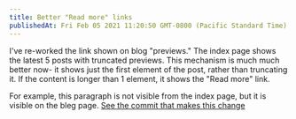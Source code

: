 ```yaml
---
title: Better "Read more" links
publishedAt: Fri Feb 05 2021 11:20:50 GMT-0800 (Pacific Standard Time)
---
```


I've re-worked the link shown on blog "previews." The index page shows the latest 5 posts with truncated previews. This mechanism is much much better now- it shows just the first element of the post, rather than truncating it. If the content is longer than 1 element, it shows the "Read more" link.

For example, this paragraph is not visible from the index page, but it is visible on the bleg page. [See the commit that makes this change](https://github.com/adamwong246/adamwong246.github.io/commit/120e34fab8b0ba60d9be59bcbb7f22a1c320d7d1#diff-61c1857aed97de1efb8eb25512cbde36c50463c909627fee4676867269e88704)
